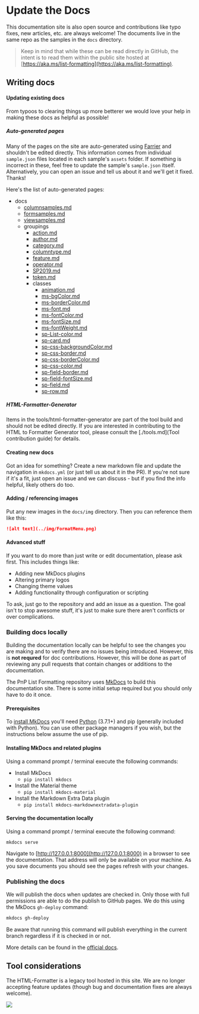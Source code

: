 # Update the Docs

This documentation site is also open source and contributions like typo fixes, new articles, etc. are always welcome! The documents live in the same repo as the samples in the `docs` directory.

> Keep in mind that while these can be read directly in GitHub, the intent is to read them within the public site hosted at [https://aka.ms/list-formatting](https://aka.ms/list-formatting).

## Writing docs

#### Updating existing docs

From typoos to clearing things up more betterer we would love your help in making these docs as helpful as possible!

##### Auto-generated pages

Many of the pages on the site are auto-generated using [Farrier](https://github.com/pnp/Community-Tooling/tree/master/Solutions/Farrier/Farrier) and shouldn't be edited directly. This information comes from individual `sample.json` files located in each sample's `assets` folder. If something is incorrect in these, feel free to update the sample's `sample.json` itself. Alternatively, you can open an issue and tell us about it and we'll get it fixed. Thanks!

Here's the list of auto-generated pages:

- docs
    - [columnsamples.md](../columnsamples.md)
    - [formsamples.md](../formsamples.md)
    - [viewsamples.md](../viewsamples.md)
    - groupings
        - [action.md](../groupings/action.md)
        - [author.md](../groupings/author.md)
        - [category.md](../groupings/category.md)
        - [columntype.md](../groupings/columntype.md)
        - [feature.md](../groupings/feature.md)
        - [operator.md](../groupings/operator.md)
        - [SP2019.md](../groupings/SP2019.md)
        - [token.md](../groupings/token.md)
        - classes
            - [animation.md](../groupings/classes/animation.md)
            - [ms-bgColor.md](../groupings/classes/ms-bgColor.md)
            - [ms-borderColor.md](../groupings/classes/ms-borderColor.md)
            - [ms-font.md](../groupings/classes/ms-font.md)
            - [ms-fontColor.md](../groupings/classes/ms-fontColor.md)
            - [ms-fontSize.md](../groupings/classes/ms-fontSize.md)
            - [ms-fontWeight.md](../groupings/classes/ms-fontWeight.md)
            - [sp-List-color.md](../groupings/classes/sp-List-color.md)
            - [sp-card.md](../groupings/classes/sp-card.md)
            - [sp-css-backgroundColor.md](../groupings/classes/sp-css-backgroundColor.md)
            - [sp-css-border.md](../groupings/classes/sp-css-border.md)
            - [sp-css-borderColor.md](../groupings/classes/sp-css-borderColor.md)
            - [sp-css-color.md](../groupings/classes/sp-css-color.md)
            - [sp-field-border.md](../groupings/classes/sp-field-border.md)
            - [sp-field-fontSize.md](../groupings/classes/sp-field-fontSize.md)
            - [sp-field.md](../groupings/classes/sp-field.md)
            - [sp-row.md](../groupings/classes/sp-row.md)

##### HTML-Formatter-Generator

Items in the tools/html-formatter-generator are part of the tool build and should not be edited directly. If you are interested in contributing to the HTML to Formatter Generator tool, please consult the [./tools.md](Tool contribution guide) for details.

#### Creating new docs

Got an idea for something? Create a new markdown file and update the navigation in `mkdocs.yml` (or just tell us about it in the PR). If you're not sure if it's a fit, just open an issue and we can discuss - but if you find the info helpful, likely others do too.

#### Adding / referencing images

Put any new images in the `docs/img` directory. Then you can reference them like this:

```markdown
![alt text](../img/FormatMenu.png)
```

#### Advanced stuff

If you want to do more than just write or edit documentation, please ask first. This includes things like:

- Adding new MkDocs plugins
- Altering primary logos
- Changing theme values
- Adding functionality through configuration or scripting

To ask, just go to the repository and add an issue as a question. The goal isn't to stop awesome stuff, it's just to make sure there aren't conflicts or over complications.

### Building docs locally

Building the documentation locally can be helpful to see the changes you are making and to verify there are no issues being introduced. However, this is **not requred** for doc contributions. However, this will be done as part of reviewing any pull requests that contain changes or additions to the documentation.

The PnP List Formatting repository uses [MkDocs](https://www.mkdocs.org/) to build this documentation site. There is some initial setup required but you should only have to do it once.

#### Prerequisites

To [install MkDocs](https://www.mkdocs.org/#installation) you'll need [Python](https://docs.python.org/3/using/windows.html#windows-full) (3.7.1+) and pip (generally included with Python). You can use other package managers if you wish, but the instructions below assume the use of pip.

#### Installing MkDocs and related plugins

Using a command prompt / terminal execute the following commands:

- Install MkDocs
    - `pip install mkdocs`
- Install the Material theme
    - `pip install mkdocs-material`
- Install the Markdown Extra Data plugin
    - `pip install mkdocs-markdownextradata-plugin`

#### Serving the documentation locally

Using a command prompt / terminal execute the following command:

`mkdocs serve`

Navigate to [http://127.0.0.1:8000](http://127.0.0.1:8000) in a browser to see the documentation. That address will only be available on your machine. As you save documents you should see the pages refresh with your changes.

### Publishing the docs

We will publish the docs when updates are checked in. Only those with full permissions are able to do the publish to GitHub pages. We do this using the MkDocs `gh-deploy` command:

```bash
mkdocs gh-deploy
```

Be aware that running this command will publish everything in the current branch regardless if it is checked in or not.

More details can be found in the [official docs](https://www.mkdocs.org/user-guide/deploying-your-docs/).

## Tool considerations

The HTML-Formatter is a legacy tool hosted in this site. We are no longer accepting feature updates (though bug and documentation fixes are always welcome).

<img src="https://pnptelemetry.azurewebsites.net/list-formatting/docs/contributing/docs" />
